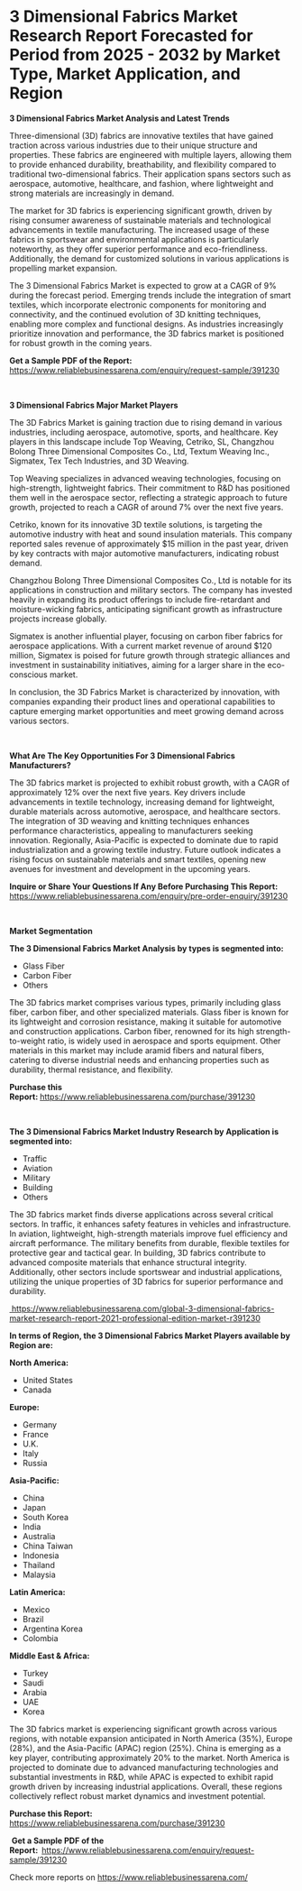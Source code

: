 <p><h1>3 Dimensional Fabrics Market Research Report Forecasted for Period from 2025 -  2032 by Market Type, Market Application, and Region</h1></p><p><strong>3 Dimensional Fabrics Market Analysis and Latest Trends</strong></p>
<p><p>Three-dimensional (3D) fabrics are innovative textiles that have gained traction across various industries due to their unique structure and properties. These fabrics are engineered with multiple layers, allowing them to provide enhanced durability, breathability, and flexibility compared to traditional two-dimensional fabrics. Their application spans sectors such as aerospace, automotive, healthcare, and fashion, where lightweight and strong materials are increasingly in demand.</p><p>The market for 3D fabrics is experiencing significant growth, driven by rising consumer awareness of sustainable materials and technological advancements in textile manufacturing. The increased usage of these fabrics in sportswear and environmental applications is particularly noteworthy, as they offer superior performance and eco-friendliness. Additionally, the demand for customized solutions in various applications is propelling market expansion.</p><p>The 3 Dimensional Fabrics Market is expected to grow at a CAGR of 9% during the forecast period. Emerging trends include the integration of smart textiles, which incorporate electronic components for monitoring and connectivity, and the continued evolution of 3D knitting techniques, enabling more complex and functional designs. As industries increasingly prioritize innovation and performance, the 3D fabrics market is positioned for robust growth in the coming years.</p></p>
<p><strong>Get a Sample PDF of the Report:&nbsp;</strong> <a href="https://www.reliablebusinessarena.com/enquiry/request-sample/391230?utm_campaign=1995&utm_medium=2&utm_source=Github&utm_content=ia&utm_term=16012025&utm_id=3-dimensional-fabrics">https://www.reliablebusinessarena.com/enquiry/request-sample/391230</a></p>
<p>&nbsp;</p>
<p><strong>3 Dimensional Fabrics Major Market Players</strong></p>
<p><p>The 3D Fabrics Market is gaining traction due to rising demand in various industries, including aerospace, automotive, sports, and healthcare. Key players in this landscape include Top Weaving, Cetriko, SL, Changzhou Bolong Three Dimensional Composites Co., Ltd, Textum Weaving Inc., Sigmatex, Tex Tech Industries, and 3D Weaving.</p><p>Top Weaving specializes in advanced weaving technologies, focusing on high-strength, lightweight fabrics. Their commitment to R&D has positioned them well in the aerospace sector, reflecting a strategic approach to future growth, projected to reach a CAGR of around 7% over the next five years.</p><p>Cetriko, known for its innovative 3D textile solutions, is targeting the automotive industry with heat and sound insulation materials. This company reported sales revenue of approximately $15 million in the past year, driven by key contracts with major automotive manufacturers, indicating robust demand.</p><p>Changzhou Bolong Three Dimensional Composites Co., Ltd is notable for its applications in construction and military sectors. The company has invested heavily in expanding its product offerings to include fire-retardant and moisture-wicking fabrics, anticipating significant growth as infrastructure projects increase globally.</p><p>Sigmatex is another influential player, focusing on carbon fiber fabrics for aerospace applications. With a current market revenue of around $120 million, Sigmatex is poised for future growth through strategic alliances and investment in sustainability initiatives, aiming for a larger share in the eco-conscious market.</p><p>In conclusion, the 3D Fabrics Market is characterized by innovation, with companies expanding their product lines and operational capabilities to capture emerging market opportunities and meet growing demand across various sectors.</p></p>
<p>&nbsp;</p>
<p><strong>What Are The Key Opportunities For 3 Dimensional Fabrics Manufacturers?</strong></p>
<p><p>The 3D fabrics market is projected to exhibit robust growth, with a CAGR of approximately 12% over the next five years. Key drivers include advancements in textile technology, increasing demand for lightweight, durable materials across automotive, aerospace, and healthcare sectors. The integration of 3D weaving and knitting techniques enhances performance characteristics, appealing to manufacturers seeking innovation. Regionally, Asia-Pacific is expected to dominate due to rapid industrialization and a growing textile industry. Future outlook indicates a rising focus on sustainable materials and smart textiles, opening new avenues for investment and development in the upcoming years.</p></p>
<p><strong>Inquire or Share Your Questions If Any Before Purchasing This Report:</strong> <a href="https://www.reliablebusinessarena.com/enquiry/pre-order-enquiry/391230?utm_campaign=1995&utm_medium=2&utm_source=Github&utm_content=ia&utm_term=16012025&utm_id=3-dimensional-fabrics">https://www.reliablebusinessarena.com/enquiry/pre-order-enquiry/391230</a></p>
<p>&nbsp;</p>
<p><strong>Market Segmentation</strong></p>
<p><strong>The 3 Dimensional Fabrics Market Analysis by types is segmented into:</strong></p>
<p><ul><li>Glass Fiber</li><li>Carbon Fiber</li><li>Others</li></ul></p>
<p><p>The 3D fabrics market comprises various types, primarily including glass fiber, carbon fiber, and other specialized materials. Glass fiber is known for its lightweight and corrosion resistance, making it suitable for automotive and construction applications. Carbon fiber, renowned for its high strength-to-weight ratio, is widely used in aerospace and sports equipment. Other materials in this market may include aramid fibers and natural fibers, catering to diverse industrial needs and enhancing properties such as durability, thermal resistance, and flexibility.</p></p>
<p><strong>Purchase this Report:&nbsp;</strong><a href="https://www.reliablebusinessarena.com/purchase/391230?utm_campaign=1995&utm_medium=2&utm_source=Github&utm_content=ia&utm_term=16012025&utm_id=3-dimensional-fabrics">https://www.reliablebusinessarena.com/purchase/391230</a></p>
<p>&nbsp;</p>
<p><strong>The 3 Dimensional Fabrics Market Industry Research by Application is segmented into:</strong></p>
<p><ul><li>Traffic</li><li>Aviation</li><li>Military</li><li>Building</li><li>Others</li></ul></p>
<p><p>The 3D fabrics market finds diverse applications across several critical sectors. In traffic, it enhances safety features in vehicles and infrastructure. In aviation, lightweight, high-strength materials improve fuel efficiency and aircraft performance. The military benefits from durable, flexible textiles for protective gear and tactical gear. In building, 3D fabrics contribute to advanced composite materials that enhance structural integrity. Additionally, other sectors include sportswear and industrial applications, utilizing the unique properties of 3D fabrics for superior performance and durability.</p></p>
<p><a href="https://www.reliablebusinessarena.com/global-3-dimensional-fabrics-market-research-report-2021-professional-edition-market-r391230?utm_campaign=1995&utm_medium=2&utm_source=Github&utm_content=ia&utm_term=16012025&utm_id=3-dimensional-fabrics">&nbsp;https://www.reliablebusinessarena.com/global-3-dimensional-fabrics-market-research-report-2021-professional-edition-market-r391230</a></p>
<p><strong>In terms of Region, the 3 Dimensional Fabrics Market Players available by Region are:</strong></p>
<p>
    <p> <strong> North America: </strong>
        <ul>
            <li>United States</li>
            <li>Canada</li>
        </ul>
        </p> 
    <p> <strong> Europe: </strong>
        <ul>
            <li>Germany</li>
            <li>France</li>
            <li>U.K.</li>
            <li>Italy</li>
            <li>Russia</li>
        </ul>
        </p> 
    <p> <strong> Asia-Pacific: </strong>
        <ul>
            <li>China</li>
            <li>Japan</li>
            <li>South Korea</li>
            <li>India</li>
            <li>Australia</li>
            <li>China Taiwan</li>
            <li>Indonesia</li>
            <li>Thailand</li>
            <li>Malaysia</li>
        </ul>
        </p> 
    <p> <strong> Latin America: </strong>
        <ul>
            <li>Mexico</li>
            <li>Brazil</li>
            <li>Argentina Korea</li>
            <li>Colombia</li>
        </ul>
        </p> 
    <p> <strong> Middle East & Africa: </strong>
        <ul>
            <li>Turkey</li>
            <li>Saudi</li>
            <li>Arabia</li>
            <li>UAE</li>
            <li>Korea</li>
        </ul>
    </p>
    </p>
<p><p>The 3D fabrics market is experiencing significant growth across various regions, with notable expansion anticipated in North America (35%), Europe (28%), and the Asia-Pacific (APAC) region (25%). China is emerging as a key player, contributing approximately 20% to the market. North America is projected to dominate due to advanced manufacturing technologies and substantial investments in R&D, while APAC is expected to exhibit rapid growth driven by increasing industrial applications. Overall, these regions collectively reflect robust market dynamics and investment potential.</p></p>
<p><strong>Purchase this Report: </strong><a href="https://www.reliablebusinessarena.com/purchase/391230?utm_campaign=1995&utm_medium=2&utm_source=Github&utm_content=ia&utm_term=16012025&utm_id=3-dimensional-fabrics">https://www.reliablebusinessarena.com/purchase/391230</a></p>
<p>&nbsp;<strong>Get a Sample PDF of the Report:&nbsp;&nbsp;</strong><a href="https://www.reliablebusinessarena.com/enquiry/request-sample/391230?utm_campaign=1995&utm_medium=2&utm_source=Github&utm_content=ia&utm_term=16012025&utm_id=3-dimensional-fabrics">https://www.reliablebusinessarena.com/enquiry/request-sample/391230</a></p>
<p><strong></strong></p>
<p>Check more reports on <a href="https://www.reliablebusinessarena.com/?utm_campaign=1995&utm_medium=2&utm_source=Github&utm_content=ia&utm_term=16012025&utm_id=3-dimensional-fabrics">https://www.reliablebusinessarena.com/</a></p>